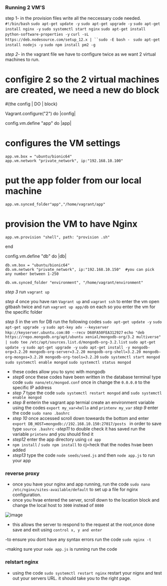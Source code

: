 ### Running 2 VM'S

step 1- in the provision files write all the neccessary code needed. 
`#!/bin/bash`
`sudo apt-get update -y`
`sudo apt-get upgrade -y`
`sudo apt-get install nginx -y`
`sudo systemctl start nginx`
`sudo apt-get install python-software-properties -y`
`curl -sL https://deb.nodesource.com/setup_12.x | ``sudo -E bash - `
`sudo apt-get install nodejs -y`
`sudo npm install pm2 -g`

*step 2*- in the vagrant file we have to configure twice as we want 2 virtual machines to run.
# configire 2 so the 2 virtual machines are created, we need a new do block 
#(the config | DO | block)

Vagrant.configure("2") do |config|

  config.vm.define "app" do |app|
  # configures the VM settings
    app.vm.box = "ubuntu/bionic64"
    app.vm.network "private_network", ip:"192.168.10.100"

  # put the app folder from our local machine
    app.vm.synced_folder"app","/home/vagrant/app"

  # provision the VM to have Nginx
    app.vm.provision "shell", path: "provision .sh"
  end
  
  config.vm.define "db" do |db|
    
    db.vm.box = "ubuntu/bionic64"
    db.vm.network "private_network", ip:"192.168.10.150"  #you can pick any number between 1-250

    db.vm.synced_folder "environment", "/home/vagrant/environment"

*step 3* run `vagrant up`

*step 4* once you have ran `Vagrant up` and `vagrant ssh` to enter the vm open gitbash twice and run `vagrant up app/db` on each so you enter the vm for the specific folder

*step 5* in the vm for DB run the following codes
 `sudo apt-get update -y`
`sudo apt-get upgrade -y`
`sudo apt-key adv --keyserver hkp://keyserver.ubuntu.com:80 --recv D68FA50FEA312927`
`echo "deb https://repo.mongodb.org/apt/ubuntu xenial/mongodb-org/3.2 multiverse" | sudo tee /etc/apt/sources.list.d/mongodb-org-3.2.list`
`sudo apt-get update -y`
`sudo apt-get upgrade -y`
`sudo apt-get install -y mongodb-org=3.2.20 mongodb-org-server=3.2.20 mongodb-org-shell=3.2.20 mongodb-org-mongos=3.2.20 mongodb-org-tools=3.2.20`
`sudo systemctl start mongod`
`sudo systemctl enable mongod`
`sudo systemctl status mongod`
- these codes allow you to sync with mongodb
- *step6* once these codes have been written in the database terminal type code
 `sudo nano/etc/mongod.conf` once in change the `0.0.0.0` to the specific IP address
 - *step 7* type the code
  `sudo systemctl restart mongod` and `sudo systemctl enable mongod`
  - *step 8* enterin the vagrant app termial create an environment variable using the codes 
   `export my_var=hello` and `printenv my_var`
   *step 9* enter the code
    `sudo nano .bashrc`
- *step 10* once accessed scroll down toweards the bottom and enter `export DB_HOST=mongodb://192.168.10.150:27017/posts ` in order to save type `source .bashrc`
-*step11* to double check it has saved run the variable `printenv` and you should find it 
- *step12* enter the app directory using `cd app` 
- `npm install` / `sudo npm install` to cj=heck that the nodes hvae been added
- *step13* type the code `node seeds/seed.js` and then `node app.js` to run your app



### reverse proxy
- once you have your nginx and app running, run the code `sudo nano /etc/nginx/sites-available/default` to set up a file for nginx configuration.
- once you hvae entered the server, scroll down to the location block and change the local host to `3000` instead of `8080`

![image](https://github.com/MarwahClark/tech230_github_ssh/assets/133018482/319ee34d-d66c-4642-8fda-bd74e1cf19db)


- this allows the server to respond to the request at the root,once done save and exit using `control x, y and enter`

-to ensure you dont have any syntax errors run the code `sudo nginx -t`

-making sure your `node app.js` is running run the code 

### relstart nginx
- using the code `sudo systemctl restart nginx` restart your nignx and test out your servers URL. it should take you to the right page.

